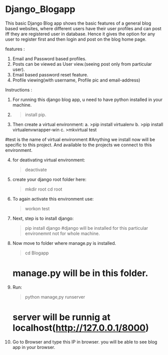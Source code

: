 # Django_Blogapp
 
 This basic Django Blog app shows the basic features of a general blog based websites, where different users have their user profiles
 and can post iff they are registered user in database. Hence it gives the option for any user to register first and then login and post on 
 the blog home page.
 
 features : 
 1. Email and Password based profiles.
 2. Posts can be viewed as User view.(seeing post only from particular user).
 3. Email based password reset feature.
 4. Profile viewing(with username, Profile pic and email-address)
 
 Instructions :
 1. For running this django blog app, u need to have python installed in your machine.
 2. >install pip.
 3. Then create a virtual environment:
    a. >pip install virtualenv
    b. >pip install virtualenvwrapper-win
    c. >mkvirtual test
    
 #test is the name of virtual environment
 #Anything we install now will be specific to this project. And available to the projects we connect to this environment.
 
 4. for deativating virtual environment:
    >deactivate
 5. create your django root folder here:
    >mkdir root
    >cd root
 6. To again activate this environment use:
    >workon test
 7. Next, step is to install django:
    >pip install django
    #django will be installed for this particular environemnt not for whole machine.
 8. Now move to folder where manage.py is installed.
    >cd Blogapp
    # manage.py will be in this folder.
 9. Run:
    >python manage,py runserver
    # server will be runnig at localhost(http://127.0.0.1/8000)
 10. Go to Browser and type this IP in browser.
      you will be able to see blog app in your browser.
 
 

